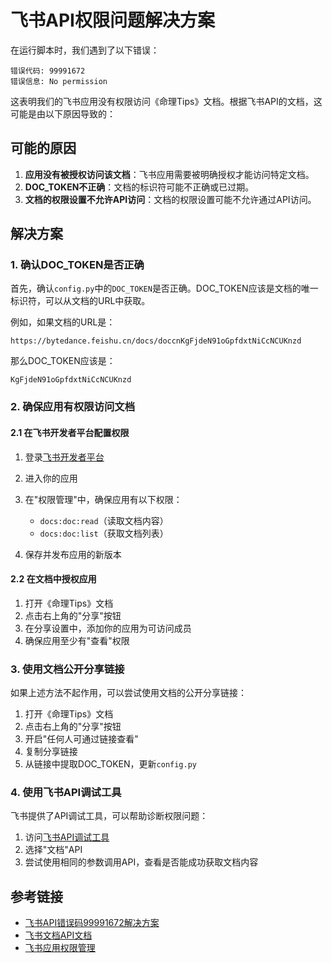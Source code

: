 # 飞书API权限问题解决方案

在运行脚本时，我们遇到了以下错误：

```
错误代码: 99991672
错误信息: No permission
```

这表明我们的飞书应用没有权限访问《命理Tips》文档。根据飞书API的文档，这可能是由以下原因导致的：

## 可能的原因

1. **应用没有被授权访问该文档**：飞书应用需要被明确授权才能访问特定文档。
2. **DOC_TOKEN不正确**：文档的标识符可能不正确或已过期。
3. **文档的权限设置不允许API访问**：文档的权限设置可能不允许通过API访问。

## 解决方案

### 1. 确认DOC_TOKEN是否正确

首先，确认`config.py`中的`DOC_TOKEN`是否正确。DOC_TOKEN应该是文档的唯一标识符，可以从文档的URL中获取。

例如，如果文档的URL是：
```
https://bytedance.feishu.cn/docs/doccnKgFjdeN91oGpfdxtNiCcNCUKnzd
```

那么DOC_TOKEN应该是：
```
KgFjdeN91oGpfdxtNiCcNCUKnzd
```

### 2. 确保应用有权限访问文档

#### 2.1 在飞书开发者平台配置权限

1. 登录[飞书开发者平台](https://open.feishu.cn/)
2. 进入你的应用
3. 在"权限管理"中，确保应用有以下权限：
   - `docs:doc:read`（读取文档内容）
   - `docs:doc:list`（获取文档列表）

4. 保存并发布应用的新版本

#### 2.2 在文档中授权应用

1. 打开《命理Tips》文档
2. 点击右上角的"分享"按钮
3. 在分享设置中，添加你的应用为可访问成员
4. 确保应用至少有"查看"权限

### 3. 使用文档公开分享链接

如果上述方法不起作用，可以尝试使用文档的公开分享链接：

1. 打开《命理Tips》文档
2. 点击右上角的"分享"按钮
3. 开启"任何人可通过链接查看"
4. 复制分享链接
5. 从链接中提取DOC_TOKEN，更新`config.py`

### 4. 使用飞书API调试工具

飞书提供了API调试工具，可以帮助诊断权限问题：

1. 访问[飞书API调试工具](https://open.feishu.cn/tool/api)
2. 选择"文档"API
3. 尝试使用相同的参数调用API，查看是否能成功获取文档内容

## 参考链接

- [飞书API错误码99991672解决方案](https://open.feishu.cn/document/uAjLw4CM/ugTN1YjL4UTN24CO1UjN/trouble-shooting/how-to-fix-the-99991672-error)
- [飞书文档API文档](https://open.feishu.cn/document/ukTMukTMukTM/uUDN04SN0QjL1QDN/document-docx/document-docx-overview)
- [飞书应用权限管理](https://open.feishu.cn/document/ukTMukTMukTM/uQjN3QjL0YzN04CN2cDN)

